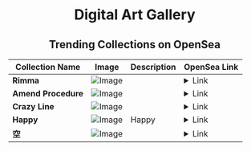 <div align="center">

# Digital Art Gallery

## Trending Collections on OpenSea

| Collection Name                       | Image                                                                                     | Description                       | OpenSea Link                                                                                          |
|---------------------------------------|-------------------------------------------------------------------------------------------|-----------------------------------|--------------------------------------------------------------------------------------------------------|
| **Rimma** | ![Image](https://i.seadn.io/s/raw/files/871f0aab79fffae4ea554fcf185f5cd9.jpg?w=500&auto=format?w=200&auto=format) |  | <details><summary>Link</summary>[Rimma](https://opensea.io/collection/rimma-5)</details> |
| **Amend Procedure** | ![Image](https://i.seadn.io/s/raw/files/3c9c32b255825d4bed5a9739cc1ef66f.jpg?w=500&auto=format?w=200&auto=format) |  | <details><summary>Link</summary>[Amend Procedure](https://opensea.io/collection/amend-procedure)</details> |
| **Crazy Line** | ![Image](https://i.seadn.io/s/raw/files/4cee67c0d176d1abbbec88f273e350b3.jpg?w=500&auto=format?w=200&auto=format) |  | <details><summary>Link</summary>[Crazy Line](https://opensea.io/collection/crazy-line-1)</details> |
| **Happy** | ![Image](https://i.seadn.io/s/raw/files/b55fe359742d65a256ba5e0552983668.jpg?w=500&auto=format?w=200&auto=format) | Happy | <details><summary>Link</summary>[Happy](https://opensea.io/collection/happy-300)</details> |
| **空** | ![Image](https://i.seadn.io/s/raw/files/6ad1a0b82989e707cb94777d88b26c79.png?w=500&auto=format?w=200&auto=format) |  | <details><summary>Link</summary>[空](https://opensea.io/collection/kong-63)</details> |

</div>